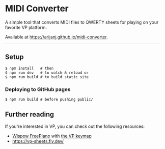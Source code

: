 # MIDI Converter

A simple tool that converts MIDI files to QWERTY sheets for playing on your favorite VP platform.

Available at https://arijanj.github.io/midi-converter.

---

## Setup
```
$ npm install   # then 
$ npm run dev   # to watch & reload or 
$ npm run build # to build static site
``````

### Deploying to GitHub pages
```
$ npm run build # before pushing public/
```

## Further reading
If you're interested in VP, you can check out the following resources:
- [Wispow FreePiano](https://freepiano.tiwb.com/en/) with [the VP keymap](https://gist.github.com/ArijanJ/c0c8b382897cae5e133bfaaf468c1bef)
- https://vp-sheets.fly.dev/


